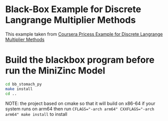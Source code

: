 # Black-Box Example for Discrete Langrange Multiplier Methods

This example taken from [Coursera Pricess Example for Discrete Langrange Multiplier Methods](https://www.coursera.org/learn/solving-algorithms-discrete-optimization/lecture/EkDlK/3-4-4-simulated-annealing)

# Build the blackbox program before run the MiniZinc Model

```bash
cd bb_stomach_py
make install
cd ..
```

NOTE: the project based on cmake so that it will build on x86-64 if your system runs on arm64 then run `CFLAGS="-arch arm64" CXXFLAGS="-arch arm64" make install` to install

